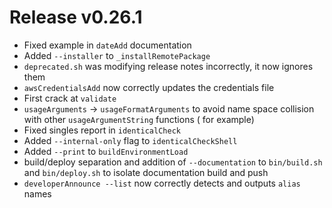 # Release v0.26.1

- Fixed example in `dateAdd` documentation
- Added `--installer` to `_installRemotePackage`
- `deprecated.sh` was modifying release notes incorrectly, it now ignores them
- `awsCredentialsAdd` now correctly updates the credentials file
- First crack at `validate`
- `usageArguments` -> `usageFormatArguments` to avoid name space collision with other `usageArgumentString` functions (
  for example)
- Fixed singles report in `identicalCheck`
- Added `--internal-only` flag to `identicalCheckShell`
- Added `--print` to `buildEnvironmentLoad`
- build/deploy separation and addition of `--documentation` to `bin/build.sh` and `bin/deploy.sh` to isolate
  documentation build and push
- `developerAnnounce --list` now correctly detects and outputs `alias` names
